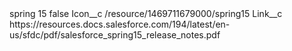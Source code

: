 <?xml version="1.0" encoding="UTF-8"?>
<CustomMetadata xmlns="http://soap.sforce.com/2006/04/metadata" xmlns:xsi="http://www.w3.org/2001/XMLSchema-instance" xmlns:xsd="http://www.w3.org/2001/XMLSchema">
    <label>spring 15</label>
    <protected>false</protected>
    <values>
        <field>Icon__c</field>
        <value xsi:type="xsd:string">/resource/1469711679000/spring15</value>
    </values>
    <values>
        <field>Link__c</field>
        <value xsi:type="xsd:string">https://resources.docs.salesforce.com/194/latest/en-us/sfdc/pdf/salesforce_spring15_release_notes.pdf</value>
    </values>
</CustomMetadata>
